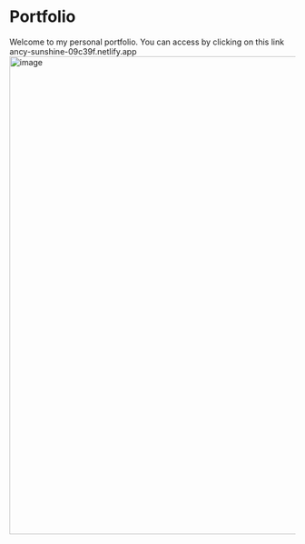 # Portfolio
Welcome to my personal portfolio.
You can access by clicking on this link ancy-sunshine-09c39f.netlify.app
<img width="1899" height="842" alt="image" src="https://github.com/user-attachments/assets/efb42b3d-6a0a-4db3-8521-69311daac1de" />


